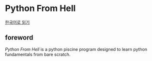 # Python From Hell

[한국어로 읽기](./README.md)
## foreword

_Python From Hell_ is a python piscine program designed to learn python fundamentals from bare scratch.
